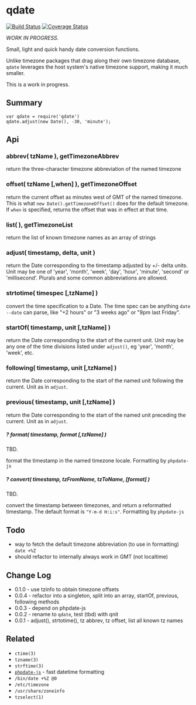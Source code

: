 qdate
=====
[![Build Status](https://api.travis-ci.org/andrasq/node-qdate.svg?branch=master)](https://travis-ci.org/andrasq/node-qdate?branch=master)
[![Coverage Status](https://codecov.io/github/andrasq/node-qdate/coverage.svg?branch=master)](https://codecov.io/github/andrasq/node-qdate?branch=master)

_WORK IN PROGRESS._

Small, light and quick handy date conversion functions.

Unlike timezone packages that drag along their own timezone database, `qdate`
leverages the host system's native timezone support, making it much smaller.

This is a work in progress.


Summary
-------

    var qdate = require('qdate')
    qdate.adjust(new Date(), -30, 'minute');


Api
---

### abbrev( tzName ), getTimezoneAbbrev

return the three-character timezone abbreviation of the named timezone

### offset( tzName [,when] ), getTimezoneOffset

return the current offset as minutes west of GMT of the named timezone.  This is what
`new Date().getTimezoneOffset()` does for the default timezone.  If `when` is specified,
returns the offset that was in effect at that time.

### list( ), getTimezoneList

return the list of known timezone names as an array of strings

### adjust( timestamp, delta, unit )

return the Date corresponding to the timestamp adjusted by +/- delta units.  Unit
may be one of 'year', 'month', 'week', 'day', 'hour', 'minute', 'second' or
'millisecond'.  Plurals and some common abbreviations are allowed.

### strtotime( timespec [,tzName] )

convert the time specification to a Date.  The time spec can be anything `date
--date` can parse, like "+2 hours" or "3 weeks ago" or "9pm last Friday".

### startOf( timestamp, unit [,tzName] )

return the Date corresponding to the start of the current unit.  Unit may be any
one of the time divisions listed under `adjust()`, eg 'year', 'month', 'week',
etc.

### following( timestamp, unit [,tzName] )

return the Date corresponding to the start of the named unit following the current.
Unit as in `adjust`.

### previous( timestamp, unit [,tzName] ) 

return the Date corresponding to the start of the named unit preceding the current.
Unit as in `adjust`.

##### ? format( timestamp, format [,tzName] )

TBD.

format the timestamp in the named timezone locale.
Formatting by `phpdate-js`


##### ? convert( timestamp, tzFromName, tzToName, [format] )

TBD.

convert the timestamp between timezones, and return a reformatted timestamp.
The default format is `"Y-m-d H:i:s"`.  Formatting by `phpdate-js`


Todo
----

- way to fetch the default timezone abbreviation (to use in formatting) `date +%Z`
- should refactor to internally always work in GMT (not localtime)


Change Log
----------

- 0.1.0 - use tzinfo to obtain timezone offsets
- 0.0.4 - refactor into a singleton, split into an array, startOf, previous, following methods
- 0.0.3 - depend on phpdate-js
- 0.0.2 - rename to `qdate`, test (tbd) with qnit
- 0.0.1 - adjust(), strtotime(), tz abbrev, tz offset, list all known tz names

Related
-------

- `ctime(3)`
- `tzname(3)`
- `strftime(3)`
- [`phpdate-js`](https://npmjs.com/package/phpdate-js) - fast datetime formatting
- `/bin/date +%Z @0`
- `/etc/timezone`
- `/usr/share/zoneinfo`
- `tzselect(1)`
